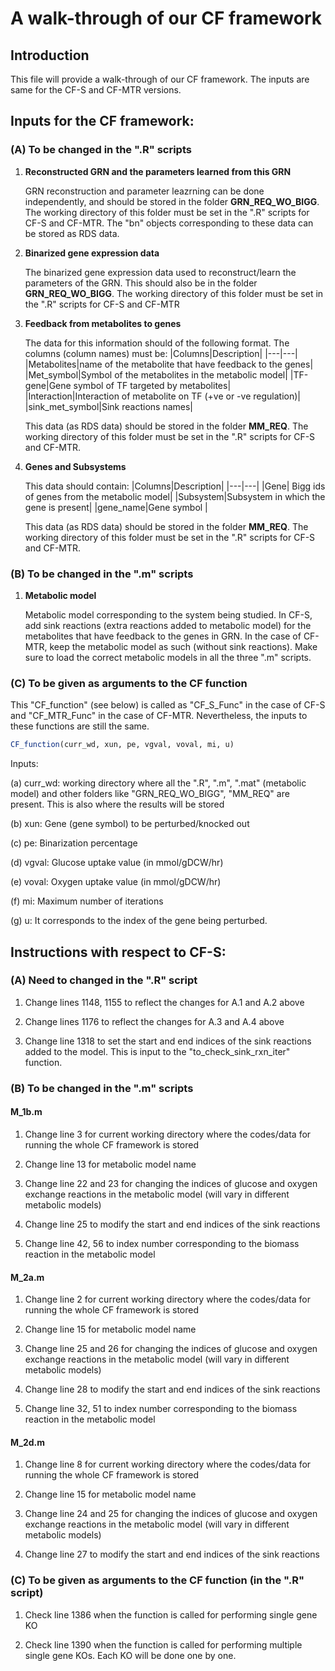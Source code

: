 # A walk-through of our CF framework

## Introduction
This file will provide a walk-through of our CF framework. The inputs are same for the CF-S and CF-MTR versions. 

## Inputs for the CF framework: 
### (A) To be changed in the ".R" scripts
1) **Reconstructed GRN and the parameters learned from this GRN**
   
   GRN reconstruction and parameter leazrning can be done independently, and should be stored in the folder **GRN_REQ_WO_BIGG**. The working directory of this folder must be set in the ".R" scripts for CF-S and CF-MTR.
   The "bn" objects corresponding to these data can be stored as RDS data.
2) **Binarized gene expression data**
   
   The binarized gene expression data used to reconstruct/learn the parameters of the GRN. This should also be in the folder **GRN_REQ_WO_BIGG**. The working directory of this folder must be set in the ".R" scripts for CF-S 
   and CF-MTR
3) **Feedback from metabolites to genes**
   
   The data for this information should of the following format. The columns (column names) must be:
   |Columns|Description|
   |---|---|
   |Metabolites|name of the metabolite that have feedback to the genes|
   |Met_symbol|Symbol of the metabolites in the metabolic model|
   |TF-gene|Gene symbol of TF targeted by metabolites|
   |Interaction|Interaction of metabolite on TF (+ve or -ve regulation)|
   |sink_met_symbol|Sink reactions names|

   This data (as RDS data) should be stored in the folder **MM_REQ**. The working directory of this folder must be set in the ".R" scripts for CF-S and CF-MTR.
   
4) **Genes and Subsystems**

    This data should contain:
   |Columns|Description|
   |---|---|
   |Gene| Bigg ids of genes from the metabolic model|
   |Subsystem|Subsystem in which the gene is present|
   |gene_name|Gene symbol |

   This data (as RDS data) should be stored in the folder **MM_REQ**. The working directory of this folder must be set in the ".R" scripts for CF-S and CF-MTR.
   
### (B) To be changed in the ".m" scripts
1)  **Metabolic model**

    Metabolic model corresponding to the system being studied. In CF-S, add sink reactions (extra reactions added to metabolic model) for the metabolites that have feedback to the genes in GRN. In the case of CF-MTR, keep the metabolic model as such (without sink reactions). Make sure to load the correct metabolic models in all the three ".m" scripts.

### (C) To be given as arguments to the CF function

This "CF_function" (see below) is called as "CF_S_Func" in the case of CF-S and "CF_MTR_Func" in the case of CF-MTR. Nevertheless, the inputs to these functions are still the same.
```R
CF_function(curr_wd, xun, pe, vgval, voval, mi, u)
```
Inputs: 

(a) curr_wd: working directory where all the ".R", ".m", ".mat" (metabolic model) and other folders like "GRN_REQ_WO_BIGG", "MM_REQ" are present. This is also where the results will be stored

(b) xun: Gene (gene symbol) to be perturbed/knocked out

(c) pe: Binarization percentage

(d) vgval: Glucose uptake value (in mmol/gDCW/hr)

(e) voval: Oxygen uptake value (in mmol/gDCW/hr)

(f) mi: Maximum number of iterations

(g) u: It corresponds to the index of the gene being perturbed. 


## Instructions with respect to CF-S:
### (A) Need to changed in the ".R" script

1) Change lines 1148, 1155 to reflect the changes for A.1 and A.2 above
   
2) Change lines 1176 to reflect the changes for A.3 and A.4 above

3) Change line 1318 to set the start and end indices of the sink reactions added to the model. This is input to the "to_check_sink_rxn_iter" function.

### (B) To be changed in the ".m" scripts

#### M_1b.m

1) Change line 3 for current working directory where the codes/data for running the whole CF framework is stored
   
2) Change line 13 for metabolic model name

3) Change line 22 and 23 for changing the indices of glucose and oxygen exchange reactions in the metabolic model (will vary in different metabolic models)

4) Change line 25 to modify the start and end indices of the sink reactions

5) Change line 42, 56 to index number corresponding to the biomass reaction in the metabolic model

#### M_2a.m

1) Change line 2 for current working directory where the codes/data for running the whole CF framework is stored

2) Change line 15 for metabolic model name

3) Change line 25 and 26 for changing the indices of glucose and oxygen exchange reactions in the metabolic model (will vary in different metabolic models)

4) Change line 28 to modify the start and end indices of the sink reactions

5) Change line 32, 51 to index number corresponding to the biomass reaction in the metabolic model

#### M_2d.m

1) Change line 8 for current working directory where the codes/data for running the whole CF framework is stored

2)  Change line 15 for metabolic model name

3)  Change line 24 and 25 for changing the indices of glucose and oxygen exchange reactions in the metabolic model (will vary in different metabolic models)

4)  Change line 27 to modify the start and end indices of the sink reactions

### (C) To be given as arguments to the CF function (in the ".R" script)

1) Check line 1386 when the function is called for performing single gene KO
   
2) Check line 1390 when the function is called for performing multiple single gene KOs. Each KO will be done one by one.




